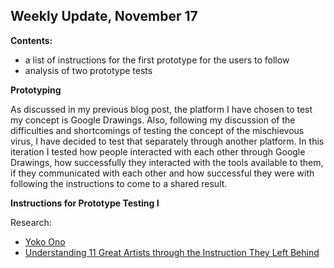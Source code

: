 ## Weekly Update, November 17

**Contents:**
- a list of instructions for the first prototype for the users to follow
- analysis of two prototype tests

**Prototyping**

As discussed in my previous blog post, the platform I have chosen to test my concept is Google Drawings. Also, following my discussion of the difficulties and shortcomings of testing the concept of the mischievous virus, I have decided to test that separately through another platform. In this iteration I tested how people interacted with each other through Google Drawings, how successfully they interacted with the tools available to them, if they communicated with each other and how successful they were with following the instructions to come to a shared result.


**Instructions for Prototype Testing I**

Research:
- [Yoko Ono](https://www.moma.org/magazine/articles/61)
- [Understanding 11 Great Artists through the Instruction They Left Behind](https://www.artsy.net/article/artsy-editorial-understanding-11-great-artists-instructions-left)
